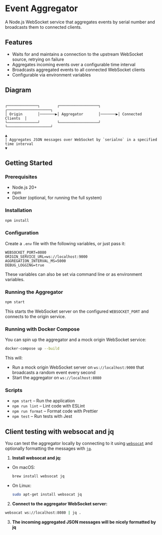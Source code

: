 # Event Aggregator

A Node.js WebSocket service that aggregates events by serial number and broadcasts them to connected clients.

## Features

- Waits for and maintains a connection to the upstream WebSocket source, retrying on failure
- Aggregates incoming events over a configurable time interval
- Broadcasts aggregated events to all connected WebSocket clients
- Configurable via environment variables

## Diagram

```

┌──────────────┐        ┌──────────────────┐        ┌────────────────────┐
│ Origin       │───────▶│ Aggregator       │───────▶│ Connected Clients  │
└──────────────┘        └──────────────────┘        └────────────────────┘

▲
│ Aggregates JSON messages over WebSocket by `serialno` in a specified time interval
▼
````

## Getting Started

### Prerequisites

- Node.js 20+
- npm
- Docker (optional, for running the full system)

### Installation

```bash
npm install
````

### Configuration

Create a `.env` file with the following variables, or just pass it:

```env
WEBSOCKET_PORT=8080
ORIGIN_SERVICE_URL=ws://localhost:9000
AGGREGATION_INTERVAL_MS=5000
DEBUG_LOGGING=true
```

These variables can also be set via command line or as environment variables.

### Running the Aggregator

```bash
npm start
```

This starts the WebSocket server on the configured `WEBSOCKET_PORT` and connects to the origin service.

### Running with Docker Compose

You can spin up the aggregator and a mock origin WebSocket service:

```bash
docker-compose up --build
```

This will:

- Run a mock origin WebSocket server on `ws://localhost:9000` that broadcasts a random event every second
- Start the aggregator on `ws://localhost:8080`

### Scripts

- `npm start` – Run the application
- `npm run lint` – Lint code with ESLint
- `npm run format` – Format code with Prettier
- `npm test` – Run tests with Jest

## Client testing with websocat and jq

You can test the aggregator locally by connecting to it using [`websocat`](https://github.com/vi/websocat) and optionally formatting the messages with [`jq`](https://stedolan.github.io/jq/).

1. **Install websocat and jq:**

- On macOS:

  ```bash
  brew install websocat jq
  ```

- On Linux:

  ```bash
  sudo apt-get install websocat jq
  ```

2. **Connect to the aggregator WebSocket server:**

  ```bash
  websocat ws://localhost:8080 | jq .
  ```

3. **The incoming aggregated JSON messages will be nicely formatted by jq**
